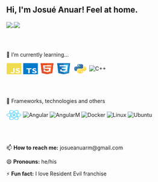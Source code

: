 <h2>Hi, I'm Josué Anuar! Feel at home.</h2>

<a href="https://github.com/anuaristico/mypersonalletterboxd">
  <img height="200" align="center" src="https://github-readme-stats.vercel.app/api/pin/?username=anuaristico&repo=mypersonalletterboxd&theme=maroongold" />
</a>
<a href="https://github.com/anuaristico/">
  <img height="200" align="center" src="https://github-readme-stats.vercel.app/api/top-langs/?username=anuaristico&layout=compact&theme=maroongold&card_width=320" />
</a>

<br><br>

<p>🌱 I’m currently learning...</p>

<div style="display: inline_block">
  <img align="center" alt="Js" height="30" width="40" src="https://raw.githubusercontent.com/devicons/devicon/master/icons/javascript/javascript-plain.svg">
  <img align="center" alt="Ts" height="30" width="40" src="https://raw.githubusercontent.com/devicons/devicon/master/icons/typescript/typescript-plain.svg">
  <img align="center" alt="HTML" height="30" width="40" src="https://raw.githubusercontent.com/devicons/devicon/master/icons/html5/html5-original.svg">
  <img align="center" alt="CSS" height="30" width="40" src="https://raw.githubusercontent.com/devicons/devicon/master/icons/css3/css3-original.svg">
  <img align="center" alt="Python" height="30" width="40" src="https://raw.githubusercontent.com/devicons/devicon/master/icons/python/python-original.svg">
  <img align="center" alt="C++" height="30" width="40" src="https://cdn.jsdelivr.net/gh/devicons/devicon@latest/icons/cplusplus/cplusplus-original.svg">
</div>

<br><br>

<p>🔎 Frameworks, technologies and others </p>

<div style="display: inline_block">
  <img align="center" alt="React" height="30" width="40" src="https://raw.githubusercontent.com/devicons/devicon/master/icons/react/react-original.svg">
  <img align="center" alt="Angular" height="30" width="40" src="https://cdn.jsdelivr.net/gh/devicons/devicon@latest/icons/angular/angular-original-wordmark.svg">
  <img align="center" alt="AngularM" height="30" width="40" src="https://cdn.jsdelivr.net/gh/devicons/devicon@latest/icons/angularmaterial/angularmaterial-original.svg">
  <img align="center" alt="Docker" height="30" width="40" src= "https://cdn.jsdelivr.net/gh/devicons/devicon@latest/icons/docker/docker-original.svg">
  <img align="center" alt="Linux" height="30" width="40" src= "https://cdn.jsdelivr.net/gh/devicons/devicon@latest/icons/linux/linux-original.svg">
  <img align="center" alt="Ubuntu" height="30" width="40" src= "https://cdn.jsdelivr.net/gh/devicons/devicon@latest/icons/ubuntu/ubuntu-original.svg">
</div>

<br><br>

<p>📫 <strong>How to reach me:</strong> josueanuarm@gmail.com</p>
<p>😄 <strong>Pronouns:</strong> he/his</p>
<p>⚡ <strong>Fun fact:</strong> I love Resident Evil franchise</p>

